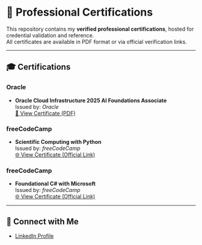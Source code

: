 # 📜 Professional Certifications

This repository contains my **verified professional certifications**, hosted for credential validation and reference.  
All certificates are available in PDF format or via official verification links.

---

## 🎓 Certifications

### Oracle
- **Oracle Cloud Infrastructure 2025 AI Foundations Associate**  
  Issued by: *Oracle*  
  [📂 View Certificate (PDF)](./OCI%20AI%20Foundations%20Associate.pdf)


### freeCodeCamp
- **Scientific Computing with Python**  
  Issued by: *freeCodeCamp*  
  [🌐 View Certificate (Official Link)](https://www.freecodecamp.org/certification/sumamasonia/scientific-computing-with-python)


### freeCodeCamp
- **Foundational C# with Microsoft**  
  Issued by: *freeCodeCamp*  
  [🌐 View Certificate (Official Link)](https://www.freecodecamp.org/certification/sumamasonia/foundational-c-sharp-with-microsoft)

---

## 🔗 Connect with Me
- [LinkedIn Profile](https://www.linkedin.com/in/sumamasonia/)
